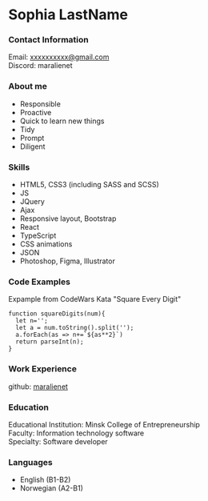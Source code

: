 # Sophia LastName  

### Contact Information
Email: xxxxxxxxxx@gmail.com  
Discord: maralienet

### About me
- Responsible
- Proactive
- Quick to learn new things
- Tidy
- Prompt
- Diligent

### Skills
- HTML5, CSS3 (including SASS and SCSS)
- JS
- JQuery
- Ajax
- Responsive layout, Bootstrap
- React
- TypeScript
- CSS animations
- JSON
- Photoshop, Figma, Illustrator

### Code Examples  
Expample from CodeWars Kata "Square Every Digit"
```
function squareDigits(num){
  let n=''; 
  let a = num.toString().split(''); 
  a.forEach(as => n+=`${as**2}`)
  return parseInt(n);
}
```

### Work Experience  
github: [maralienet](https://github.com/maralienet)<br/>

### Education  
Educational Institution: Minsk College of Entrepreneurship<br/>
Faculty: Information technology software<br/>
Specialty: Software developer<br/>

### Languages  
- English (B1-B2)
- Norwegian (A2-B1)
